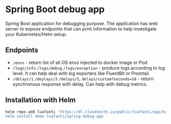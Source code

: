 # Spring Boot debug app

Spring Boot application for debugging purpose.
The application has web server to expose endpoints that can print information to help investigate your Kubernetes/Helm setup.

## Endpoints

* `/envs` - return list of all OS envs injected to docker image or Pod
* `/logs/info` `/logs/debug` `/logs/exception` - produce logs according to log level. It can help deal with log exporters like FluentBit or Promtail.
* `/delays/1` `/deylays/3` `/delays/5`, `delays/custom?seconds=10` - return synchronous response with delay. Can help with debug metrics.

## Installation with Helm

```bash
helm repo add luafanti 'https://dl.cloudsmith.io/public/luafanti/app/helm/charts/
helm install demo luafanti/spring-debug-app
```
